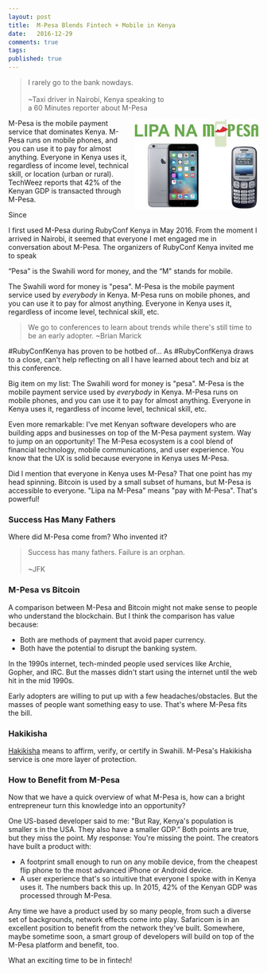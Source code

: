 ```yaml
---
layout: post
title:  M-Pesa Blends Fintech + Mobile in Kenya
date:   2016-12-29
comments: true
tags: 
published: true
---
```

>I rarely go to the bank nowdays.<br/>&nbsp;<br/>~Taxi driver in Nairobi, Kenya speaking to<br/>a 60 Minutes reporter about M-Pesa

<img src="/images/lipa_na_m-pesa.jpg" width="250" align="right" style="margin-left:10px;" alt="Lipa Na M-Pesa" title="Lipa Na M-Pesa">
M-Pesa is the mobile payment service that dominates Kenya. M-Pesa runs on mobile phones, and you can use it to pay for almost anything. Everyone in Kenya uses it, regardless of income level, technical skill, or location (urban or rural). TechWeez reports that 42% of the Kenyan GDP is transacted through M-Pesa.
<!--more-->

Since 



I first used M-Pesa during RubyConf Kenya in May 2016. From the moment I arrived in Nairobi, it seemed that everyone I met engaged me in conversation about M-Pesa.  The organizers of RubyConf Kenya invited me to speak

“Pesa” is the Swahili word for money, and the “M" stands for mobile.



The Swahili word for money is "pesa". M-Pesa is the mobile payment service used by _everybody_ in Kenya. M-Pesa runs on mobile phones, and you can use it to pay for almost anything. Everyone in Kenya uses it, regardless of income level, technical skill, etc.

>We go to conferences to learn about trends while there's still time to be an early adopter.
~Brian Marick

#RubyConfKenya has proven to be hotbed of...
As ‪#‎RubyConfKenya‬ draws to a close, can't help reflecting on all I have learned about tech and biz at this conference.

Big item on my list: The Swahili word for money is "pesa". M-Pesa is the mobile payment service used by _everybody_ in Kenya. M-Pesa runs on mobile phones, and you can use it to pay for almost anything. Everyone in Kenya uses it, regardless of income level, technical skill, etc.




Even more remarkable: I've met Kenyan software developers who are building apps and businesses on top of the M-Pesa payment system. Way to jump on an opportunity! The M-Pesa ecosystem is a cool blend of financial technology, mobile communications, and user experience. You know that the UX is solid because everyone in Kenya uses M-Pesa.

Did I mention that everyone in Kenya uses M-Pesa? That one point has my head spinning. Bitcoin is used by a small subset of humans, but M-Pesa is accessible to everyone. "Lipa na M-Pesa" means "pay with M-Pesa". That's powerful!

### Success Has Many Fathers
Where did M-Pesa come from? Who invented it? 

>Success has many fathers. Failure is an orphan.<br/>&nbsp;<br/>~JFK

### M-Pesa vs Bitcoin

A comparison between M-Pesa and Bitcoin might not make sense to people who understand the blockchain. But I think the comparison has value because:

* Both are methods of payment that avoid paper currency.
* Both have the potential to disrupt the banking system.

In the 1990s internet, tech-minded people used services like Archie, Gopher, and IRC. But the masses didn't start using the internet until the web hit in the mid 1990s.

Early adopters are willing to put up with a few headaches/obstacles. But the masses of people want something easy to use. That's where M-Pesa fits the bill.

### Hakikisha

[Hakikisha](https://glosbe.com/swh/en/-hakikisha) means to affirm, verify, or certify in Swahili. M-Pesa's Hakikisha service is one more layer of protection.


### How to Benefit from M-Pesa

Now that we have a quick overview of what M-Pesa is, how can a bright entrepreneur turn this knowledge into an opportunity?

One US-based developer said to me: "But Ray, Kenya's population is smaller s in the USA. They also have a smaller GDP.” Both points are true, but they miss the point. 
My response: You're missing the point. The creators have built a product with:
* A footprint small enough to run on any mobile device, from the cheapest flip phone to the most advanced iPhone or Android device.
* A user experience that's so intuitive that everyone I spoke with in Kenya uses it. The numbers back this up. In 2015, 42% of the Kenyan GDP was processed through M-Pesa.

Any time we have a product used by so many people, from such a diverse set of backgrounds, network effects come into play. Safaricom is in an excellent position to benefit from the network they've built. Somewhere, maybe sometime soon, a smart group of developers will build on top of the M-Pesa platform and benefit, too.

What an exciting time to be in fintech!








